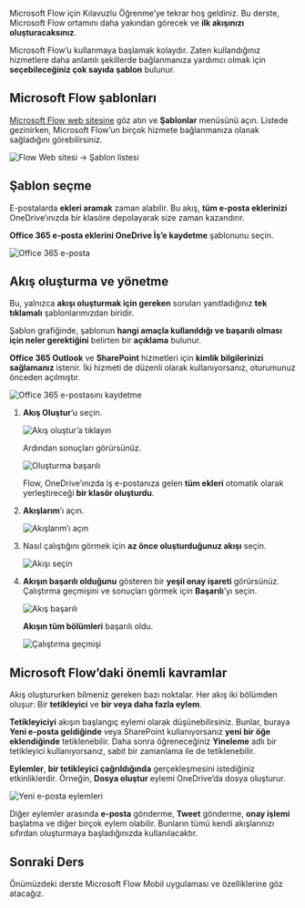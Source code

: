 Microsoft Flow için Kılavuzlu Öğrenme’ye tekrar hoş geldiniz. Bu derste, Microsoft Flow ortamını daha yakından görecek ve **ilk akışınızı oluşturacaksınız**.

Microsoft Flow’u kullanmaya başlamak kolaydır. Zaten kullandığınız hizmetlere daha anlamlı şekillerde bağlanmanıza yardımcı olmak için **seçebileceğiniz çok sayıda şablon** bulunur.  

## <a name="microsoft-flow-templates"></a>Microsoft Flow şablonları
[Microsoft Flow web sitesine](https://ms.flow.microsoft.com) göz atın ve **Şablonlar** menüsünü açın. Listede gezinirken, Microsoft Flow’un birçok hizmete bağlanmanıza olanak sağladığını görebilirsiniz.

![Flow Web sitesi -> Şablon listesi](./media/learning-create-a-flow/template-list.png)

## <a name="choose-a-template"></a>Şablon seçme
E-postalarda **ekleri aramak** zaman alabilir. Bu akış, **tüm e-posta eklerinizi** OneDrive’ınızda bir klasöre depolayarak size zaman kazandırır.

**Office 365 e-posta eklerini OneDrive İş’e kaydetme** şablonunu seçin.

![Office 365 e-posta](./media/learning-create-a-flow/office-365-email.png)

## <a name="create-and-administer-a-flow"></a>Akış oluşturma ve yönetme
Bu, yalnızca **akışı oluşturmak için gereken** soruları yanıtladığınız **tek tıklamalı** şablonlarımızdan biridir.

Şablon grafiğinde, şablonun **hangi amaçla kullanıldığı ve başarılı olması için neler gerektiğini** belirten bir **açıklama** bulunur.

**Office 365 Outlook** ve **SharePoint** hizmetleri için **kimlik bilgilerinizi sağlamanız** istenir. İki hizmeti de düzenli olarak kullanıyorsanız, oturumunuz önceden açılmıştır.

![Office 365 e-postasını kaydetme](./media/learning-create-a-flow/save-flow-office-description.png)

1. **Akış Oluştur**’u seçin.
   
    ![Akış oluştur’a tıklayın](./media/learning-create-a-flow/click-create-flow.png)
   
    Ardından sonuçları görürsünüz. 
   
    ![Oluşturma başarılı](./media/learning-create-a-flow/create-successful.png)
   
    Flow, OneDrive’ınızda iş e-postanıza gelen **tüm ekleri** otomatik olarak yerleştireceği **bir klasör oluşturdu**.
2. **Akışlarım**’ı açın.
   
    ![Akışlarım’ı açın](./media/learning-create-a-flow/click-my-flows.png)
3. Nasıl çalıştığını görmek için **az önce oluşturduğunuz akışı** seçin.
   
    ![Akışı seçin](./media/learning-create-a-flow/click-the-flow.png)
4. **Akışın başarılı olduğunu** gösteren bir **yeşil onay işareti** görürsünüz. Çalıştırma geçmişini ve sonuçları görmek için **Başarılı**’yı seçin.
   
    ![Akış başarılı](./media/learning-create-a-flow/flow-successful.png)
   
    **Akışın tüm bölümleri** başarılı oldu. 
   
    ![Çalıştırma geçmişi](./media/learning-create-a-flow/run-history.png)

## <a name="important-concepts-in-microsoft-flow"></a>Microsoft Flow’daki önemli kavramlar
Akış oluştururken bilmeniz gereken bazı noktalar. Her akış iki bölümden oluşur: Bir **tetikleyici** ve **bir veya daha fazla eylem**. 

**Tetikleyiciyi** akışın başlangıç eylemi olarak düşünebilirsiniz. Bunlar, buraya **Yeni e-posta geldiğinde** veya SharePoint kullanıyorsanız **yeni bir öğe eklendiğinde** tetiklenebilir. Daha sonra öğreneceğiniz **Yineleme** adlı bir tetikleyici kullanıyorsanız, sabit bir zamanlama ile de tetiklenebilir.

**Eylemler**, **bir tetikleyici çağrıldığında** gerçekleşmesini istediğiniz etkinliklerdir. Örneğin, **Dosya oluştur** eylemi OneDrive’da dosya oluşturur.

![Yeni e-posta eylemleri](./media/learning-create-a-flow/trigger-or-action.png)

Diğer eylemler arasında **e-posta** gönderme, **Tweet** gönderme, **onay işlemi** başlatma ve diğer birçok eylem olabilir.
Bunların tümü kendi akışlarınızı sıfırdan oluşturmaya başladığınızda kullanılacaktır. 

## <a name="next-lesson"></a>Sonraki Ders
Önümüzdeki derste Microsoft Flow Mobil uygulaması ve özelliklerine göz atacağız. 

